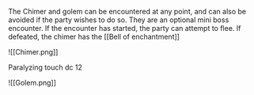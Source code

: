 The Chimer and golem can be encountered at any point, and can also be avoided if the party wishes to do so. They are an optional mini boss encounter. If the encounter has started, the party can attempt to flee. If defeated, the chimer has the [[Bell of enchantment]] 





![[Chimer.png]]

Paralyzing touch dc 12




![[Golem.png]]